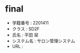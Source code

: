 # final
* 学籍番号    : 2201411
* クラス      : SD2F
*  氏名        : 平田 栞
* システム名  : サロン管理システム
* URL         : 